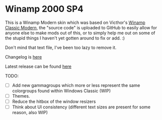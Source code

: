 # Winamp 2000 SP4
This is a Winamp Modern skin which was based on Victhor's [Winamp Classic Modern](https://www.deviantart.com/victhor/art/Winamp-Classic-Modern-by-Victhor-805797724), the "source code" is uploaded to GitHub to easily allow for anyone else to make mods out of this, or to simply help me out on some of the stupid things I haven't yet gotten around to fix or add. :)

Don't mind that text file, I've been too lazy to remove it.

Changelog is [here](https://github.com/The1Freeman/Winamp2000SP4Issues)

Latest release can be found [here](https://getwacup.com/community/index.php/topic,609.0.html)

TODO:

 - [ ] Add new gammagroups which more or less represent the same colorgroups found within Windows Classic (WIP)
 - [ ] Themes.
 - [ ] Reduce the hitbox of the window resizers
 - [ ] Think about UI consistency (different text sizes are present for some reason, also WIP)
